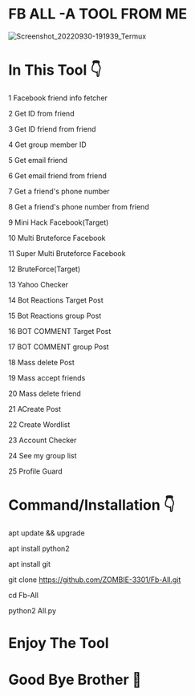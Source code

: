 # FB ALL -A TOOL FROM ME
![Screenshot_20220930-191939_Termux](https://user-images.githubusercontent.com/103543395/193743378-afff5bb7-ff2f-4df3-960d-18ab6a57b6ed.jpg)

# In This Tool 👇

1 Facebook friend info fetcher

2 Get ID from friend

3 Get ID friend from friend

4 Get group member ID

5 Get email friend

6 Get email friend from friend

7 Get a friend's phone number

8 Get a friend's phone number from friend

9 Mini Hack Facebook(Target)

10 Multi Bruteforce Facebook

11 Super Multi Bruteforce Facebook

12 BruteForce(Target)

13 Yahoo Checker

14 Bot Reactions Target Post

15 Bot Reactions group Post

16 BOT COMMENT Target Post

17 BOT COMMENT group Post

18 Mass delete Post

19 Mass accept friends

20 Mass delete friend

21 ACreate Post

22 Create Wordlist

23 Account Checker

24 See my group list

25 Profile Guard

# Command/Installation 👇

apt update && upgrade

apt install python2 

apt install git

git clone https://github.com/ZOMBIE-3301/Fb-All.git

cd Fb-All

python2 All.py

# Enjoy The Tool 

# Good Bye Brother 💓


